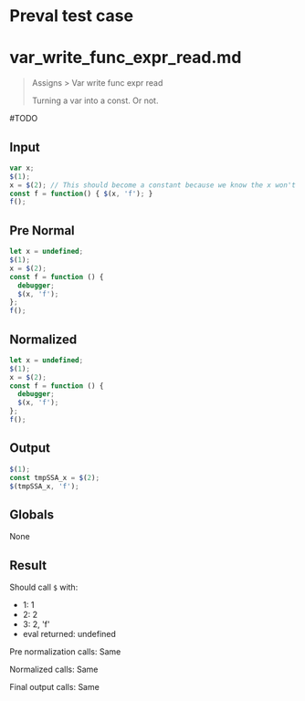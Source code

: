 # Preval test case

# var_write_func_expr_read.md

> Assigns > Var write func expr read
>
> Turning a var into a const. Or not.

#TODO

## Input

`````js filename=intro
var x;
$(1);
x = $(2); // This should become a constant because we know the x won't be read before this assign
const f = function() { $(x, 'f'); }
f();
`````

## Pre Normal

`````js filename=intro
let x = undefined;
$(1);
x = $(2);
const f = function () {
  debugger;
  $(x, 'f');
};
f();
`````

## Normalized

`````js filename=intro
let x = undefined;
$(1);
x = $(2);
const f = function () {
  debugger;
  $(x, 'f');
};
f();
`````

## Output

`````js filename=intro
$(1);
const tmpSSA_x = $(2);
$(tmpSSA_x, 'f');
`````

## Globals

None

## Result

Should call `$` with:
 - 1: 1
 - 2: 2
 - 3: 2, 'f'
 - eval returned: undefined

Pre normalization calls: Same

Normalized calls: Same

Final output calls: Same
